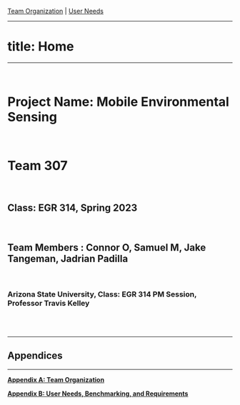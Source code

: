 [Team Organization](https://team307.github.io/Team-Organization/) | [User Needs](https://team307.github.io/User-Needs-Benchmarking-and-Requirements/)

---
# title: Home 
---

<br/>

# Project Name: Mobile Environmental Sensing

<br/>

# Team 307

<br/>

## Class: EGR 314, Spring 2023

<br/>

## Team Members : Connor O, Samuel M, Jake Tangeman, Jadrian Padilla

<br/>

### Arizona State University, Class: EGR 314 PM Session, Professor Travis Kelley

<br/>
  <br/>

---
## Appendices
---

[**Appendix A: Team Organization**](https://team307.github.io/Apendix-A-Team-Organization/)

[**Appendix B: User Needs, Benchmarking, and Requirements**](https://team307.github.io/Appendix-B-User-Needs/)
